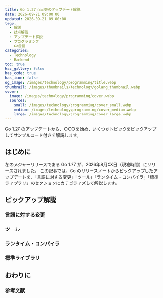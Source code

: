 ```yaml
---
title: Go 1.27 ○○○等のアップデート解説
date: 2026-09-21 09:00:00
updated: 2026-09-21 09:00:00
tags:
  - 解説
  - 技術解説
  - アップデート解説
  - プログラミング
  - Go言語
categories:
  - Technology
  - Backend
toc: true
has_gallery: false
has_code: true
has_icon: false
og_image: /images/technology/programming/title.webp
thumbnail: /images/thumbnails/technology/golang_thumbnail.webp
cover:
  image: /images/technology/programming/cover.webp
  sources:
    small: /images/technology/programming/cover_small.webp
    medium: /images/technology/programming/cover_medium.webp
    large: /images/technology/programming/cover_large.webp
---
```


Go 1.27 のアップデートから、○○○を始め、いくつかトピックをピックアップしてサンプルコード付きで解説します。

<!-- more -->

## はじめに

冬のメジャーリリースである Go 1.27 が、2026年8月XX日（現地時間）にリリースされました。
この記事では、Go のリリースノートからピックアップしたアップデートを、「言語に対する変更」「ツール」「ランタイム・コンパイラ」「標準ライブラリ」のセクションにカテゴライズして解説します。

## ピックアップ解説

### 言語に対する変更



### ツール



### ランタイム・コンパイラ



### 標準ライブラリ



## おわりに



### 参考文献


